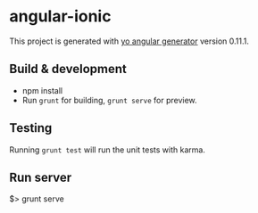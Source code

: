 # angular-ionic

This project is generated with [yo angular generator](https://github.com/yeoman/generator-angular)
version 0.11.1.

## Build & development

- npm install
- Run `grunt` for building, `grunt serve` for preview.

## Testing

Running `grunt test` will run the unit tests with karma.

## Run server

$> grunt serve
